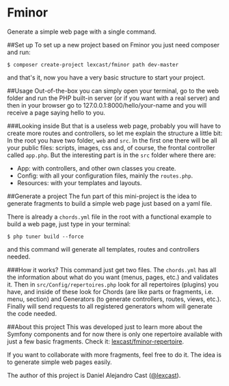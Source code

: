 # Fminor
Generate a simple web page with a single command.

##Set up
To set up a new project based on Fminor you just need composer and run:
```
$ composer create-project lexcast/fminor path dev-master
```
and that's it, now you have a very basic structure to start your project.

##Usage
Out-of-the-box you can simply open your terminal, go to the web folder and run the PHP built-in server (or if you want with a real server) and then in your browser go to 127.0.0.1:8000/hello/your-name and you will receive a page saying hello to you.

###Looking inside
But that is a useless web page, probably you will have to create more routes and controllers, so let me explain the structure a little bit:
In the root you have two folder, `web` and `src`. In the first one there will be all your public files: scripts, images, css and, of course, the frontal controller called `app.php`.
But the interesting part is in the `src` folder where there are:

- App: with controllers, and other own classes you create.
- Config: with all your configuration files, mainly the `routes.php`.
- Resources: with your templates and layouts.

##Generate a project
The fun part of this mini-project is the idea to generate fragments to build a simple web page just based on a yaml file.

There is already a `chords.yml` file in the root with a functional example to build a web page, just type in your terminal:
```
$ php tuner build --force
```
and this command will generate all templates, routes and controllers needed.

###How it works?
This command just get two files. The `chords.yml` has all the information about what do you want (menus, pages, etc.) and validates it. Then in `src/Config/repertoires.php` look for all repertoires (plugins) you have, and inside of these look for Chords (are like parts or fragments, i.e. menu, section) and Generators (to generate controllers, routes, views, etc.). Finally will send requests to all registered generators whom will generate the code needed.

##About this project
This was developed just to learn more about the Symfony components and for now there is only one repertoire available with just a few basic fragments. Check it: [lexcast/fminor-repertoire](https://github.com/lexcast/fminor-repertoire).

If you want to collaborate with more fragments, feel free to do it. The idea is to generate simple web pages easily.

The author of this project is Daniel Alejandro Cast ([@lexcast](https://github.com/lexcast)).

